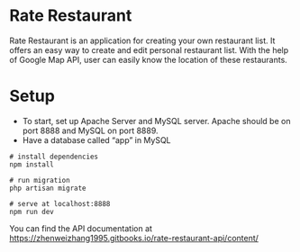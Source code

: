 # Rate Restaurant
Rate Restaurant is an application for creating your own restaurant list.  It offers an easy way to create and edit personal restaurant list. With the help of Google Map API, user can easily know the location of these restaurants.

# Setup
* To start, set up Apache Server and MySQL server. Apache should be on port 8888 and MySQL on port 8889.
* Have a database called “app” in MySQL
```
# install dependencies
npm install

# run migration
php artisan migrate

# serve at localhost:8888
npm run dev
```

You can find the API documentation at  https://zhenweizhang1995.gitbooks.io/rate-restaurant-api/content/
